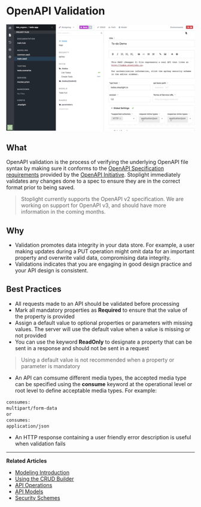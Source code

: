 # OpenAPI Validation

![Looking at validation errors for OAS spec](https://github.com/stoplightio/docs/blob/develop/assets/gifs/file-validation-oas-spec.gif?raw=true)

## What
OpenAPI validation is the process of verifying the underlying OpenAPI file syntax by making sure it conforms to the [OpenAPI Specification requirements](https://github.com/OAI/OpenAPI-Specification#the-openapi-specification) provided by the [OpenAPI Initiative](https://www.openapis.org/). Stoplight immediately validates any changes done to a spec to ensure they are in the correct format prior to being saved.

> Stoplight currently supports the OpenAPI v2 specification. We are working on support for OpenAPI v3, and should have more information in the coming months.

## Why 
- Validation promotes data integrity in your data store. For example, a user making updates during a PUT operation might omit data for an important property and overwrite valid data, compromising data integrity. 
- Validations indicates that you are engaging in good design practice and your API design is consistent. 

## Best Practices 
- All requests made to an API should be validated before processing
- Mark all mandatory properties as **Required** to ensure that the value of the property is provided 
- Assign a default value to optional properties or parameters with missing values. The server will use the default value when a value is missing or not provided 
- You can use the keyword **ReadOnly** to designate a property that can be sent in a response and should not be sent in a request

> Using a default value is not recommended when a property or parameter is mandatory

- An API can comsume different media types, the accepted media type can be specified using the **consume** keyword at the operational level or root level to define acceptable media types. For example: 

```
consumes: 
multipart/form-data
or
consumes:
application/json
```
- An HTTP response containing a user friendly error description is useful when validation fails


---
**Related Articles**
- [Modeling Introduction](/modeling/introduction)
- [Using the CRUD Builder](/modeling/modeling-with-openapi/using-the-crud-builder)
- [API Operations](/modeling/modeling-with-openapi/api-operations)
- [API Models](/modeling/modeling-with-openapi/api-models)
- [Security Schemes](/modeling/modeling-with-openapi/security-schemes)

